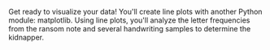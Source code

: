 Get ready to visualize your data! You'll create line plots with another Python module: matplotlib. 
Using line plots, you'll analyze the letter frequencies from the ransom note and several handwriting samples to determine the kidnapper.

